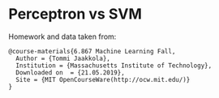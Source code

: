 # Perceptron vs SVM

Homework and data taken from:

    @course-materials{6.867 Machine Learning Fall,
      Author = {Tommi Jaakkola},
      Institution = {Massachusetts Institute of Technology},
      Downloaded on  = {21.05.2019},
      Site = {MIT OpenCourseWare(http://ocw.mit.edu/)}
    }
